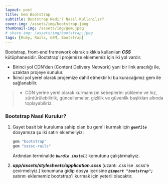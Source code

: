 ```yaml
---
layout: post
title: Gem Bootstrap
subtitle: Bootstrap Nedir? Nasıl Kullanılır?
cover-img: /assets/img/bootstrap.jpeg
thumbnail-img: /assets/img/gem.jpeg
# share-img: /assets/img/bootstrap.jpeg
tags: [Ruby, Rails, GEM, Bootstrap]
---
```


Bootstrap, front-end framework olarak sıklıkla kullanılan ***CSS*** kütüphanesidir. Bootstrap'i projemize eklememiz için iki yol vardır. 

- Birinci yol CDN'den (Content Delivery Network) yani bir link aracılığı ile, uzaktan projeye sunulur.
- İkinci yol yerel olarak projemize dahil etmektir ki bu kuracağımız gem ile sağlanabilir.
>- CDN yerine yerel olarak kurmamızın sebeplerini yükleme ve hız, sürdürülebilirlik, güncellemeler, gizlilik ve güvenlik başlıkları altında toplayabiliriz.

### Bootstrap Nasıl Kurulur?

1. Gayet basit bir kuruluma sahip olan bu gem'i kurmak için ***`gemfile`*** dosyamıza şu iki satırı eklemeliyiz:

    ```ruby
    gem "bootstrap"
    gem "sassc-rails"
    ```
    Ardından terminalde ***`bundle install`*** komutunu çalıştırmalıyız.

2. ***app/assets/stylesheets/application.scss*** (uzantı .css ise .scss'e çevirmeliyiz.) konumuna gidip dosya içerisine ***`@import "bootstrap";`*** satırını eklememiz bootstrap'i kurmak için yeterli olacaktır.
